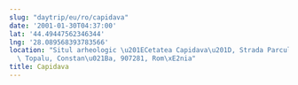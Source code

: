 ```yaml
---
slug: "daytrip/eu/ro/capidava"
date: '2001-01-30T04:37:00'
lat: '44.49447562346344'
lng: '28.089568393783566'
location: "Situl arheologic \u201ECetatea Capidava\u201D, Strada Parcului, Capidava,\
  \ Topalu, Constan\u021Ba, 907281, Rom\xE2nia"
title: Capidava
---
```



